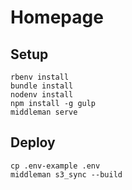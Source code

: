 # Homepage

## Setup

```shell
rbenv install
bundle install
nodenv install
npm install -g gulp
middleman serve
```

## Deploy

```shell
cp .env-example .env
middleman s3_sync --build
```
